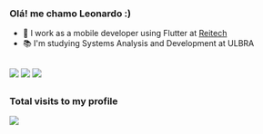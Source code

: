 ### Olá! me chamo Leonardo :)
- 💼 I work as a mobile developer using Flutter at <a href="https://www.reitech.com.br/">Reitech</a>
- 📚 I'm studying Systems Analysis and Development at ULBRA


        
</div>
  
  ##
  
<div>
  <a href="https://www.linkedin.com/in/leonardo-cardoso-da-silveira-901a111b4/" target="_blank"><img src="https://img.shields.io/badge/LinkedIn-0077B5?style=for-the-badge&logo=linkedin&logoColor=white" target="_blank"></a>
  <a href ="mailto:leo.cardoso@rede.ulbra.br"><img src="https://img.shields.io/badge/-Gmail-%23333?style=for-the-badge&logo=gmail&logoColor=white" target="_blank"></a>
  <a href ="https://www.reddit.com/user/Leozin7777/"><img src="https://img.shields.io/badge/Reddit-%23FF4500.svg?style=for-the-badge&logo=Reddit&logoColor=white"></a>

</div>
      
  ##
  
    
  ### Total visits to my profile
<div text-align = "center">
  <img alingn="center" src="https://profile-counter.glitch.me/EdoardoRocha/count.svg"/>
</div>
  

